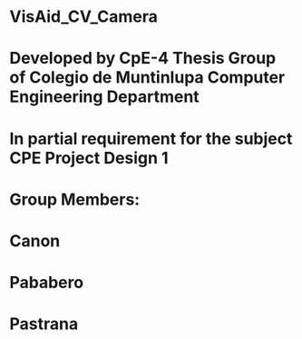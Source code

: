 ﻿# VisAid_CV_Camera
# Developed by CpE-4 Thesis Group of Colegio de Muntinlupa Computer Engineering Department
# In partial requirement for the subject CPE Project Design 1
# Group Members:
# Canon
# Pababero
# Pastrana

